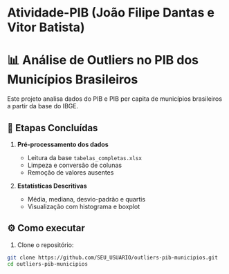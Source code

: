 # Atividade-PIB (João Filipe Dantas e Vitor Batista)
# 📊 Análise de Outliers no PIB dos Municípios Brasileiros

Este projeto analisa dados do PIB e PIB per capita de municípios brasileiros a partir da base do IBGE.

## 🚀 Etapas Concluídas
1. **Pré-processamento dos dados**
   - Leitura da base `tabelas_completas.xlsx`
   - Limpeza e conversão de colunas
   - Remoção de valores ausentes

2. **Estatísticas Descritivas**
   - Média, mediana, desvio-padrão e quartis
   - Visualização com histograma e boxplot

## ⚙️ Como executar

1. Clone o repositório:
```bash
git clone https://github.com/SEU_USUARIO/outliers-pib-municipios.git
cd outliers-pib-municipios
